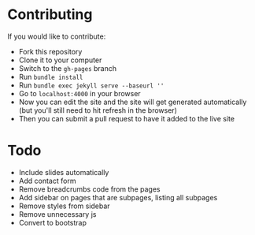 # Contributing

If you would like to contribute:

* Fork this repository
* Clone it to your computer
* Switch to the `gh-pages` branch
* Run `bundle install`
* Run `bundle exec jekyll serve --baseurl ''`
* Go to `localhost:4000` in your browser
* Now you can edit the site and the site will get generated automatically (but you'll still need to hit refresh in the browser)
* Then you can submit a pull request to have it added to the live site

# Todo

* Include slides automatically
* Add contact form
* Remove breadcrumbs code from the pages
* Add sidebar on pages that are subpages, listing all subpages
* Remove styles from sidebar
* Remove unnecessary js
* Convert to bootstrap
